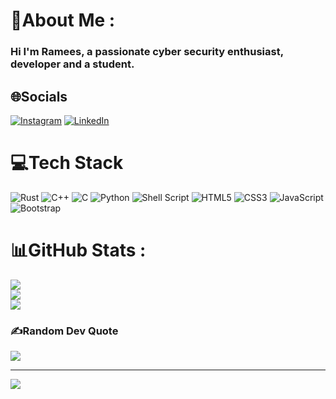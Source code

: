 # 💫About Me :
### Hi I'm Ramees, a passionate cyber security enthusiast, developer and a student.


## 🌐Socials
[![Instagram](https://img.shields.io/badge/Instagram-%23E4405F.svg?logo=Instagram&logoColor=white)](https://instagram.com/__ramees._) [![LinkedIn](https://img.shields.io/badge/LinkedIn-%230077B5.svg?logo=linkedin&logoColor=white)](https://linkedin.com/in/ramees-mohammmed-m-m-b45022269) 

# 💻Tech Stack
 ![Rust](https://img.shields.io/badge/rust-%23000000.svg?style=for-the-badge&logo=rust&logoColor=white)  ![C++](https://img.shields.io/badge/c++-%2300599C.svg?style=for-the-badge&logo=c%2B%2B&logoColor=white)  ![C](https://img.shields.io/badge/c-%2300599C.svg?style=for-the-badge&logo=c&logoColor=white)  ![Python](https://img.shields.io/badge/python-3670A0?style=for-the-badge&logo=python&logoColor=ffdd54)  ![Shell Script](https://img.shields.io/badge/shell_script-%23121011.svg?style=for-the-badge&logo=gnu-bash&logoColor=white)   ![HTML5](https://img.shields.io/badge/html5-%23E34F26.svg?style=for-the-badge&logo=html5&logoColor=white)  ![CSS3](https://img.shields.io/badge/css3-%231572B6.svg?style=for-the-badge&logo=css3&logoColor=white)  ![JavaScript](https://img.shields.io/badge/javascript-%23323330.svg?style=for-the-badge&logo=javascript&logoColor=%23F7DF1E)  ![Bootstrap](https://img.shields.io/badge/bootstrap-%23563D7C.svg?style=for-the-badge&logo=bootstrap&logoColor=white)
# 📊GitHub Stats :
![](https://github-readme-stats.vercel.app/api?username=7h3cyb3rm0nk&theme=gruvbox&hide_border=false)<br/>
![](https://github-readme-streak-stats.herokuapp.com/?user=7h3cyb3rm0nk&theme=gruvbox&hide_border=false)<br/>
![](https://github-readme-stats.vercel.app/api/top-langs/?username=7h3cyb3rm0nk&theme=gruvbox&hide_border=false&hide_progress=false)


### ✍️Random Dev Quote
![](https://quotes-github-readme.vercel.app/api?type=horizontal&theme=gruvbox)

---
[![](https://visitcount.itsvg.in/api?id=7h3cyb3rm0nk&icon=0&color=0)](https://visitcount.itsvg.in)
